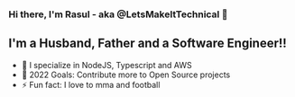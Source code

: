 <!-- - 👋 Hi, I’m @LetsMakeItTechnical
- 👀 I’m specialize in NodeJS and AWS
- 💞️ I’m looking to collaborate on ...
- 📫 How to reach me ...

 -->
### Hi there, I'm Rasul - aka @LetsMakeItTechnical 👋 

## I'm a Husband, Father and a Software Engineer!!

- 👀 I specialize in NodeJS, Typescript and AWS
- 🥅 2022 Goals: Contribute more to Open Source projects
- ⚡ Fun fact: I love to mma and football
<!-- - 💞️ I’m looking to collaborate on ...
- 📫 How to reach me ... -->


